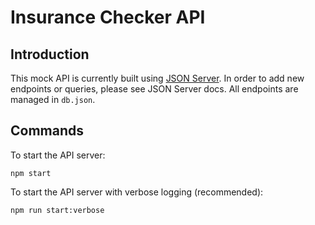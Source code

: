 # Insurance Checker API

## Introduction

This mock API is currently built using [JSON Server](https://github.com/typicode/json-server). In order to add new endpoints or queries, please see JSON Server docs. All endpoints are managed in `db.json`.

## Commands

To start the API server:
```
npm start
```

To start the API server with verbose logging (recommended):
```
npm run start:verbose
```
